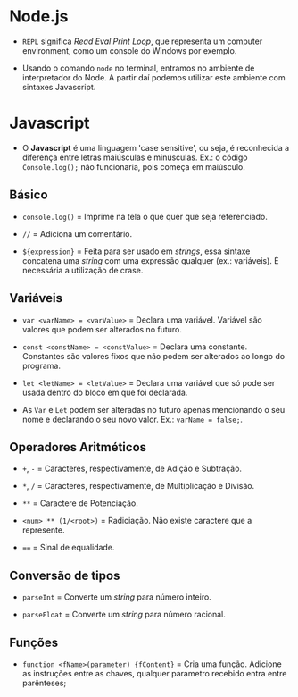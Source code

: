 # Node.js

- `REPL` significa *Read Eval Print Loop*, que representa um computer environment, como um console do Windows por exemplo. 

- Usando o comando `node` no terminal, entramos no ambiente de interpretador do Node. A partir daí podemos utilizar este ambiente com sintaxes Javascript.

# Javascript

- O **Javascript** é uma linguagem 'case sensitive', ou seja, é reconhecida a diferença entre letras maiúsculas e minúsculas. Ex.: o código `Console.log();` não funcionaria, pois começa em maiúsculo.

## Básico

- `console.log()` = Imprime na tela o que quer que seja referenciado.

- `//` = Adiciona um comentário.

- `${expression}` = Feita para ser usado em *strings*, essa sintaxe concatena uma *string* com uma expressão qualquer (ex.: variáveis). É necessária a utilização de crase.

## Variáveis

- `var <varName> = <varValue>` = Declara uma variável. Variável são valores que podem ser alterados no futuro.

- `const <constName> = <constValue>` = Declara uma constante. Constantes são valores fixos que não podem ser alterados ao longo do programa.

- `let <letName> = <letValue>` = Declara uma variável que só pode ser usada dentro do bloco em que foi declarada.

- As `Var` e `Let` podem ser alteradas no futuro apenas mencionando o seu nome e declarando o seu novo valor. Ex.: `varName = false;`.

## Operadores Aritméticos

- `+`, `-` = Caracteres, respectivamente, de Adição e Subtração.

- `*`, `/` = Caracteres, respectivamente, de Multiplicação e Divisão.

- `**` = Caractere de Potenciação.

- `<num> ** (1/<root>)` = Radiciação. Não existe caractere que a represente.

- `==` = Sinal de equalidade.

## Conversão de tipos

- `parseInt` = Converte um *string* para número inteiro.

- `parseFloat` = Converte um *string* para número racional.

## Funções

- `function <fName>(parameter) {fContent}` = Cria uma função. Adicione as instruções entre as chaves, qualquer parametro recebido entra entre parênteses;